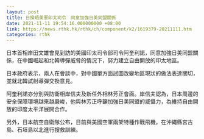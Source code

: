 ```yaml
---
layout: post
title: 日揆晤美軍印太司令　同意加強日美同盟關係
date: 2021-11-11 19:54:16.000000000 +08:00
link: https://news.rthk.hk/rthk/ch/component/k2/1619379-20211111.htm
categories: rthk
---
```


日本首相岸田文雄會見到訪的美國印太司令部司令阿奎利諾，同意加強日美同盟關係，在中國崛起和北韓導彈威脅的情況下，努力建立自由開放的印太地區。

日本政府表示，兩人在會談中，對中國單方面試圖改變地區現狀的做法表達關切，並就北韓試射導彈交換意見。

阿奎利諾亦分別與防衛相岸信夫及新任外相林芳正會面。岸信夫認為，日本周邊的安全保障環境越來越嚴峻，他與林芳正呼籲加強日美同盟的威懾力，為維持自由開放的印度太平洋展開合作。

另外，日本航空自衛隊公布，日前與美國空軍兩架特種作戰飛機，在沖繩縣宮古島、石垣島以北進行搜救訓練。
